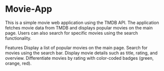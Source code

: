 # Movie-App

This is a simple movie web application using the TMDB API. The application fetches movie data from TMDB and displays popular movies on the main page. Users can also search for specific movies using the search functionality.

Features
Display a list of popular movies on the main page.
Search for movies using the search bar.
Display movie details such as title, rating, and overview.
Differentiate movies by rating with color-coded badges (green, orange, red).
